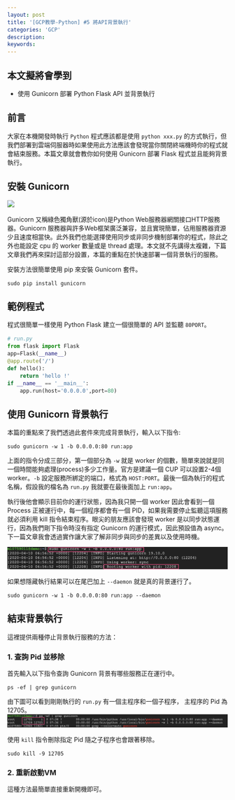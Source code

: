 ```yaml
---
layout: post
title: '[GCP教學-Python] #5 將API背景執行'
categories: 'GCP'
description:
keywords: 
---
```


## 本文擬將會學到
- 使用 Gunicorn 部署 Python Flask API 並背景執行

## 前言
大家在本機開發時執行 `Python` 程式應該都是使用 `python xxx.py` 的方式執行，但我們部署到雲端伺服器時如果使用此方法應該會發現當你關閉終端機時你的程式就會結束服務。本篇文章就會教你如何使用 Gunicorn 部署 Flask 程式並且能夠背景執行。

## 安裝 Gunicorn
![](https://i.imgur.com/vAjQ0mC.png)

Gunicorn 又稱綠色獨角獸(源於icon)是Python Web服務器網關接口HTTP服務器。Gunicorn 服務器與許多Web框架廣泛兼容，並且實現簡單，佔用服務器資源少且速度相當快。此外我們也能選擇使用同步或非同步機制部署你的程式，除此之外也能設定 cpu 的 worker 數量或是 thread 處理。本文就不先講得太複雜，下篇文章我們再來探討這部分設置，本篇的重點在於快速部署一個背景執行的服務。

安裝方法很簡單使用 pip 來安裝 Gunicorn 套件。

```
sudo pip install gunicorn
```

## 範例程式
程式很簡單一樣使用 Python Flask 建立一個很簡單的 API 並監聽 `80PORT`。

```py
# run.py
from flask import Flask
app=Flask(__name__)
@app.route('/')
def hello():
    return 'hello !'
if __name__ == '__main__':
    app.run(host='0.0.0.0',port=80)
```

## 使用 Gunicorn 背景執行
本篇的重點來了我們透過此套件來完成背景執行，輸入以下指令:

```
sudo gunicorn -w 1 -b 0.0.0.0:80 run:app
```

上面的指令分成三部分，第一個部分為 `-w` 就是 worker 的個數，簡單來說就是同一個時間能夠處理(process)多少工作量。官方是建議一個 CUP 可以設置2-4個 worker。`-b` 設定服務所綁定的端口，格式為 `HOST:PORT`。最後一個為執行的程式名稱，假設我的檔名為 `run.py` 我就要在最後面加上 `run:app`。

執行後他會顯示目前你的運行狀態，因為我只開一個 worker 因此會看到一個  Process 正被運行中，每一個程序都會有一個 PID，如果我需要停止監聽這項服務就必須利用 kill 指令結束程序。眼尖的朋友應該會發現 worker 是以同步狀態運行，因為我們剛下指令時沒有指定 Gunicorn 的運行模式，因此預設值為 async。下一篇文章我會透過實作讓大家了解非同步與同步的差異以及使用時機。

![](/images/posts/gcp/2020/img1090410-1.png)

如果想隱藏執行結果可以在尾巴加上 `--daemon` 就是真的背景運行了。

```
sudo gunicorn -w 1 -b 0.0.0.0:80 run:app --daemon
```

## 結束背景執行
這裡提供兩種停止背景執行服務的方法：

### 1. 查詢 Pid 並移除
首先輸入以下指令查詢 Gunicorn 背景有哪些服務正在運行中。  

```
ps -ef | grep gunicorn
```

由下圖可以看到剛剛執行的 `run.py` 有一個主程序和一個子程序， 主程序的 Pid 為 12705。
![](/images/posts/gcp/2020/img1090410-2.png)

使用 `kill` 指令刪除指定 Pid 隨之子程序也會跟著移除。

```
sudo kill -9 12705
```

### 2. 重新啟動VM
這種方法最簡單直接重新開機即可。